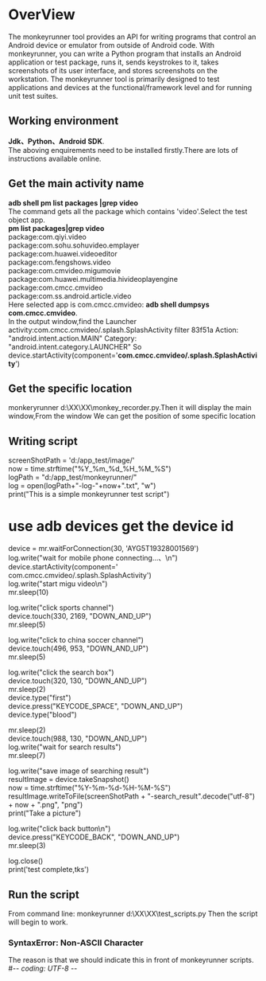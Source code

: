  # OverView
The monkeyrunner tool provides an API for writing programs that control an Android device or emulator from outside of Android code. With monkeyrunner, you can write a Python program that installs an Android application or test package, runs it, sends keystrokes to it, takes screenshots of its user interface, and stores screenshots on the workstation. The monkeyrunner tool is primarily designed to test applications and devices at the functional/framework level and for running unit test suites.
## Working environment
**Jdk、Python、Android SDK**.  
The aboving enquirements need to be installed firstly.There are lots of instructions available online.
## Get the main activity name
**adb shell pm list packages |grep video**  
The command gets all the package which contains 'video'.Select the test object app.  
**pm list packages|grep video**  
package:com.qiyi.video  
package:com.sohu.sohuvideo.emplayer  
package:com.huawei.videoeditor  
package:com.fengshows.video  
package:com.cmvideo.migumovie  
package:com.huawei.multimedia.hivideoplayengine  
package:com.cmcc.cmvideo  
package:com.ss.android.article.video  
Here selected app is  com.cmcc.cmvideo:
**adb shell dumpsys com.cmcc.cmvideo**.   
In the output window,find the Launcher activity:com.cmcc.cmvideo/.splash.SplashActivity filter 83f51a Action: "android.intent.action.MAIN"
Category: "android.intent.category.LAUNCHER"
So device.startActivity(component='**com.cmcc.cmvideo/.splash.SplashActivity**')
## Get the specific location
monkeryrunner d:\XX\XX\monkey_recorder.py.Then it will display the main window,From the window We can get the position of some specific location  
## Writing script
screenShotPath = 'd:/app_test/image/'  
now = time.strftime("%Y_%m_%d_%H_%M_%S")  
logPath = "d:/app_test/monkeyrunner/"  
log = open(logPath+"-log-"+now+".txt", "w")  
print("This is a simple monkeyrunner test script") 
# use adb devices get the device id
device = mr.waitForConnection(30, 'AYG5T19328001569')  
log.write("wait for mobile phone connecting...、\n")  
device.startActivity(component=' com.cmcc.cmvideo/.splash.SplashActivity')  
log.write("start migu video\n")  
mr.sleep(10)  
  
log.write("click sports channel")  
device.touch(330, 2169, "DOWN_AND_UP")  
mr.sleep(5)  

log.write("click to china soccer channel")  
device.touch(496, 953, "DOWN_AND_UP")  
mr.sleep(5)  

log.write("click the search box")  
device.touch(320, 130, "DOWN_AND_UP")  
mr.sleep(2)  
device.type("first")  
device.press("KEYCODE_SPACE", "DOWN_AND_UP")  
device.type("blood")  
  
mr.sleep(2)  
device.touch(988, 130, "DOWN_AND_UP")  
log.write("wait for search results")  
mr.sleep(7)  
  
log.write("save image of searching result")  
resultImage = device.takeSnapshot()  
now = time.strftime("%Y-%m-%d-%H-%M-%S")  
resultImage.writeToFile(screenShotPath + "-search_result".decode("utf-8") + now + ".png", "png")  
print("Take a picture")  
  
  
log.write("click back button\n")  
device.press("KEYCODE_BACK", "DOWN_AND_UP")  
mr.sleep(3)  
  
log.close()  
print('test complete,tks')

## Run the script
From command line:
monkeyrunner  d:\XX\XX\test_scripts.py
Then the script will begin to work.
### SyntaxError: Non-ASCII Character
The reason is that we should indicate this in front of monkeyrunner scripts.
#-*- coding: UTF-8 -*-
